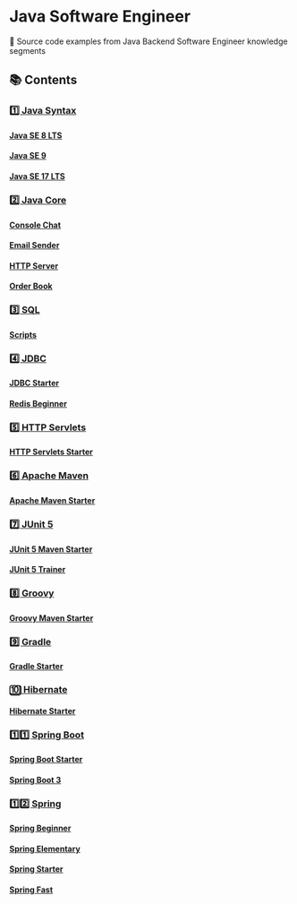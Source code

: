 # Java Software Engineer

🧩 Source code examples from Java Backend Software Engineer knowledge segments

## 📚 Contents

### [1️⃣ Java Syntax](https://github.com/DimaZeland/Java-Software-Engineer/tree/master/01-Java-Syntax)

#### [Java SE 8 LTS](https://github.com/DimaZeland/Java-Software-Engineer/tree/master/01-Java-Syntax/01-Java-8)

#### [Java SE 9](https://github.com/DimaZeland/Java-Software-Engineer/tree/master/01-Java-Syntax/02-Java-9)

#### [Java SE 17 LTS](https://github.com/DimaZeland/Java-Software-Engineer/tree/master/01-Java-Syntax/03-Java-17)

### [2️⃣ Java Core](https://github.com/DimaZeland/Java-Software-Engineer/tree/master/02-Java-Core)

#### [Console Chat](https://github.com/DimaZeland/Java-Software-Engineer/tree/master/02-Java-Core/01-ConsoleChat)

#### [Email Sender](https://github.com/DimaZeland/Java-Software-Engineer/tree/master/02-Java-Core/02-EmailSender)

#### [HTTP Server](https://github.com/DimaZeland/Java-Software-Engineer/tree/master/02-Java-Core/03-HttpServer)

#### [Order Book](https://github.com/DimaZeland/Java-Software-Engineer/tree/master/02-Java-Core/04-OrderBook)

### [3️⃣ SQL](https://github.com/DimaZeland/Java-Software-Engineer/tree/master/03-SQL)

#### [Scripts](https://github.com/DimaZeland/Java-Software-Engineer/tree/master/03-SQL/scripts)

### [4️⃣ JDBC](https://github.com/DimaZeland/Java-Software-Engineer/tree/master/04-JDBC)

#### [JDBC Starter](https://github.com/DimaZeland/Java-Software-Engineer/tree/master/04-JDBC/01-jdbc-starter)

#### [Redis Beginner](https://github.com/DimaZeland/Java-Software-Engineer/tree/master/04-JDBC/02-redis-beginner)

### [5️⃣ HTTP Servlets](https://github.com/DimaZeland/Java-Software-Engineer/tree/master/05-HTTP-Servlets)

#### [HTTP Servlets Starter](https://github.com/DimaZeland/Java-Software-Engineer/tree/master/05-HTTP-Servlets/http-servlets-starter)

### [6️⃣ Apache Maven](https://github.com/DimaZeland/Java-Software-Engineer/tree/master/06-Apache-Maven)

#### [Apache Maven Starter](https://github.com/DimaZeland/Java-Software-Engineer/tree/master/06-Apache-Maven/apache-maven-starter)

### [7️⃣ JUnit 5](https://github.com/DimaZeland/Java-Software-Engineer/tree/master/07-JUnit5)

#### [JUnit 5 Maven Starter](https://github.com/DimaZeland/Java-Software-Engineer/tree/master/07-JUnit5/01-junit5-maven-starter)

#### [JUnit 5 Trainer](https://github.com/DimaZeland/Java-Software-Engineer/tree/master/07-JUnit5/02-junit5-trainer)

### [8️⃣ Groovy](https://github.com/DimaZeland/Java-Software-Engineer/tree/master/08-Groovy)

#### [Groovy Maven Starter](https://github.com/DimaZeland/Java-Software-Engineer/tree/master/08-Groovy/groovy-maven-starter)

### [9️⃣ Gradle](https://github.com/DimaZeland/Java-Software-Engineer/tree/master/09-Gradle)

#### [Gradle Starter](https://github.com/DimaZeland/Java-Software-Engineer/tree/master/09-Gradle/gradle-starter)

### [🔟 Hibernate](https://github.com/DimaZeland/Java-Software-Engineer/tree/master/10-Hibernate)

#### [Hibernate Starter](https://github.com/DimaZeland/Java-Software-Engineer/tree/master/10-Hibernate/hibernate-starter)

### [1️⃣1️⃣ Spring Boot](https://github.com/DimaZeland/Java-Software-Engineer/tree/master/11-Spring-Boot)

#### [Spring Boot Starter](https://github.com/DimaZeland/Java-Software-Engineer/tree/master/11-Spring-Boot/01-spring-boot-starter)

#### [Spring Boot 3](https://github.com/DimaZeland/Java-Software-Engineer/tree/master/11-Spring-Boot/02-spring-boot-3)

### [1️⃣2️⃣ Spring](https://github.com/DimaZeland/Java-Software-Engineer/tree/master/12-Spring)

#### [Spring Beginner](https://github.com/DimaZeland/Java-Software-Engineer/tree/master/12-Spring/01-spring-beginner)

#### [Spring Elementary](https://github.com/DimaZeland/Java-Software-Engineer/tree/master/12-Spring/02-spring-elementary)

#### [Spring Starter](https://github.com/DimaZeland/Java-Software-Engineer/tree/master/12-Spring/03-spring-starter)

#### [Spring Fast](https://github.com/DimaZeland/Java-Software-Engineer/tree/master/12-Spring/04-spring-fast)

